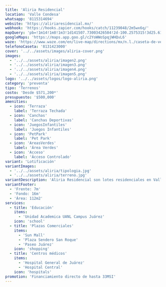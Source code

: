 ```yaml
---
title: 'Aliria Residencial'
location: 'Valle Condesa'
whatsapp: '8115314694'
website: 'https://aliriaresidencial.mx/'
webhook: 'https://hooks.zapier.com/hooks/catch/11239048/2m5wx6q/'
mapQuery: 'pb=!1m14!1m8!1m3!1d141507.73003426584!2d-100.2575315!3d25.6164061!3m2!1i1024!2i768!4f13.1!3m3!1m2!1s0x8662c33ddc09d07b%3A0xc335e692f5c4614e!2sCaseta%20de%20ventas%20-%20Valle%20Condesa!5e1!3m2!1sen!2sus!4v1728404162551!5m2!1sen!2sus'
googleMaps: 'https://maps.app.goo.gl/c2YoWWoSpqjWHQvL6'
waze: 'https://www.waze.com/en/live-map/directions/mx/n.l./caseta-de-ventas-valle-condesa?place=ChIJe9AJ3D3DYoYRTmHE9ZLmNcM'
telefonoCaseta: '8131423000'
cover: '../../assets/images/aliria-cover.png'
images:
  - '../../assets/aliria/imagen2.png'
  - '../../assets/aliria/imagen3.png'
  - '../../assets/aliria/imagen4.png'
  - '../../assets/aliria/imagen5.png'
logo: '../../assets/logos/logo-aliria.png'
category: 'preventa'
tipo: 'Terrenos'
costo: 'Desde $571,200*'
presupuesto: '$500,000'
amenities:
  - icon: 'Terraza'
    label: 'Terraza Techada'
  - icon: 'Canchas'
    label: 'Canchas Deportivas'
  - icon: 'JuegosInfantiles'
    label: 'Juegos Infantiles'
  - icon: 'PetPark'
    label: 'Pet Park'
  - icon: 'AreasVerdes'
    label: 'Área Verdes'
  - icon: 'Acceso'
    label: 'Ácceso Controlado'
variant: 'Lotificación'
variantImages:
  - '../../assets/aliria/tipologia.jpg'
  - '../../assets/aliria/terreno.jpg'
variantDescription: 'Aliria Residencial son lotes residenciales en Valle Condesa que cuentan con amenidades y servicios que suceden en el interior del desarrollo y que enriquecen el estilo de vida de sus habitantes.'
variantFooter:
  - 'Frente: 7m'
  - 'Fondo: 16m'
  - 'Área: 112m2'
services:
  - title: 'Educación'
    items:
      - 'Unidad Academica UANL Campus Juárez'
    icon: 'school'
  - title: 'Plazas Comerciales'
    items:
      - 'Sun Mall'
      - 'Plaza Sendero San Roque'
      - 'Paseo Juárez'
    icon: 'shopping'
  - title: 'Centros médicos'
    items:
      - 'Hospital General de Juárez'
      - 'Hospital Central'
    icon: 'hospitals'
promotion: 'Financiamiento directo de hasta 33MSI'
---
```

